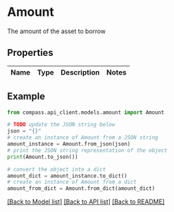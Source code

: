 # Amount

The amount of the asset to borrow

## Properties

Name | Type | Description | Notes
------------ | ------------- | ------------- | -------------

## Example

```python
from compass.api_client.models.amount import Amount

# TODO update the JSON string below
json = "{}"
# create an instance of Amount from a JSON string
amount_instance = Amount.from_json(json)
# print the JSON string representation of the object
print(Amount.to_json())

# convert the object into a dict
amount_dict = amount_instance.to_dict()
# create an instance of Amount from a dict
amount_from_dict = Amount.from_dict(amount_dict)
```
[[Back to Model list]](../README.md#documentation-for-models) [[Back to API list]](../README.md#documentation-for-api-endpoints) [[Back to README]](../README.md)



